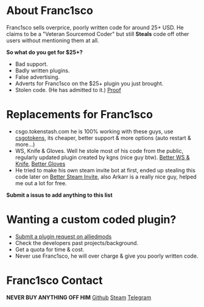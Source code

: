 # About Franc1sco
Franc1sco sells overprice, poorly written code for around 25+ USD. He claims to be a "Veteran Sourcemod Coder" but still __Steals__ code off other users without mentioning them at all. 

__So what do you get for $25+?__
- Bad support.
- Badly written plugins.
- False advertising.
- Adverts for Franc1sco on the $25+ plugin you just brought.
- Stolen code. (He has admitted to it.) [Proof](https://i.gyazo.com/257a7f0657a24acdff7b693197ff61dd.png)

# Replacements for Franc1sco
- csgo.tokenstash.com he is 100% working with these guys, use [csgotokens](https://csgotokens.com), its cheaper, better support & more options (auto restart & more...)
- WS, Knife & Gloves. Well he stole most of his code from the public, regularly updated plugin created by kgns (nice guy btw). [Better WS & Knife](https://forums.alliedmods.net/showthread.php?t=298770), [Better Gloves](https://forums.alliedmods.net/showthread.php?t=299977)
- He tried to make his own steam invite bot at first, ended up stealing this code later on [Better Steam Invite](https://forums.alliedmods.net/showthread.php?t=301755), also Arkarr is a really nice guy, helped me out a lot for free.

__Submit a issus to add anything to this list__

# Wanting a custom coded plugin?
- [Submit a plugin request on alliedmods](https://forums.alliedmods.net/forumdisplay.php?f=60)
- Check the developers past projects/background.
- Get a quota for time & cost.
- Never use Franc1sco, he will over charge & give you poorly written code.

# Franc1sco Contact
__NEVER BUY ANYTHING OFF HIM__
[Github](https://github.com/Franc1sco/Franug-PRIVATE-PLUGINS)
[Steam](http://steamcommunity.com/profiles/76561198011608644)
[Telegram](https://t.me/Franc1sco)

